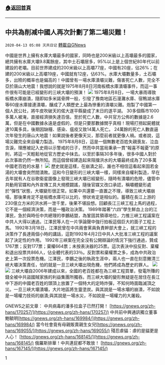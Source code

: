 ###  [:house:返回首頁](https://github.com/ourhimalayas/txt)
---

## 中共為削减中國人再次計劃了第二場災難！
`2020-04-13 05:08 灭共日记` [轉載自GNews](https://gnews.org/zh-hant/171347/)

中國是世界上擁有水庫大壩最多的國家，同時也是200米級以上高壩最多的國家，總共擁有水庫大壩9.8萬餘座，其中土石壩居多，95%以上是上個世紀80年代以前建設的老壩。目前世界建成的200米級以上高壩77座，中國有20座，佔26%；在建的200米級以上高壩19座，中國就有12座，佔63%。水庫大壩數量多，土石壩多，出險的概率也是偏高的！中國曾有一場水庫潰壩災難，傷害死亡人數，完全不亞於唐山大地震！我想說的就是1975年8月8日河南板橋水庫潰壩事件，而這一事件很有可能是已經變形的三峽大壩的預演！
![](https://s3.amazonaws.com/gnews-media-offload/wp-content/uploads/2020/04/13050539/1-116.jpg)
1975年8月8日，一場大暴雨導致板橋水庫崩潰，隨即如多米諾骨牌一般，引發了豫南地區石漫灘水庫、宿鴨湖水庫等60座水庫接連潰壩，釀成了人類歷史上最為慘重的潰壩災難。炮製了中國第一個人民公社，將牛皮吹破天的偌大遂平縣變成了末日的遂平湖。 30多個縣市1000多萬人被淹，直接經濟損失達百億。至於死亡人數，中共官方公佈的數據是2.6萬，但是在中國數據永遠是虛假的，但是只要那數據關乎真相！現場打撈起屍體就達10萬多具，後期因缺糧、感染、瘟疫又致14萬人死亡。 24萬餘的死亡人數直逼次年發生的唐山大地震！如果說後者更像天災，那麼前者就更像人禍。或者說，這場災難完全來自權力製造。 1975年8月8日，這是一個無數老百姓失親喪友、泣血含淚，理應被記入史冊以示警戒的日子，然而中共當局秉承一貫“報喜不報憂”的原則，將這一天輕鬆地從官方歷史中抹去。以至於事隔30多年後，很多中國人對於此次事故仍然一無所知。而這個曾經建造起來阻擋洪水的大壩最終成為了20多萬中國老百姓的水墓！
![](https://s3.amazonaws.com/gnews-media-offload/wp-content/uploads/2020/04/13050547/2-83.jpg)
歷史就是這樣，在崩潰之前，誰也不相信這看起來固若金湯的大壩會突然間潰敗。這和今日變形的三峽大壩一樣，同樣來自權利製造，早在去年就有人在谷歌衛星圖像上發現三峽大壩已經變形，隨時有潰壩的危險，儘管中共動用官媒和內外宣傳工具大規模闢謠，隨後官媒又改口承認，稱壩體變形處於“彈性”狀態，大壩變形很正常。如果中共還要一直置之不理，導致三峽大壩崩塌，那後果肯定不是板橋水庫可以比的，慘狀肯定是相似的。蓄積在長江上游的230億立方米的洪水將一泄千里，後果不堪設想。回顧長江三峽工程上馬的過程，它不是一個經濟決策，而是一種政治決策。 1989年踏著“六四”學生鮮血上台的江澤民，急於與時任中共總理的李鵬結盟，為鞏固其領導地位，力推三峽工程議案在中共人大得以通過。江澤民等人在一片爭論聲中強行拍板這個巨大的面子工程上馬。 1992年3月18日，江澤民曾在中共兩會黨員負責幹部大會上，就三峽工程的決策作了長達兩個小時的講話，這對1992年4月2日中共人大批准三峽工程的議案起了決定性的作用。 1992年三峽案在完全沒有公開辯論的情況下強行通過，贊成1767票；反對177票；棄權664票；未按表決器的25票。這次表決中投反對、棄權和退出投票共866人，佔全體代表的33％。反對票和棄權票之多，成為中共政治史上第一次投票危機。江澤民，李鵬之後的執政生涯中，兩人也一直在刻意撇清三峽大壩決策責任，怕的就是一旦三峽大壩出現危機，他們將成為歷史的罪人。
![](https://s3.amazonaws.com/gnews-media-offload/wp-content/uploads/2020/04/13050602/3-32.png)![](https://s3.amazonaws.com/gnews-media-offload/wp-content/uploads/2020/04/13050607/%E6%8F%92%E5%9B%BE.jpg)
三峽大壩自2006年建成以來，全國的老百姓都在為三峽工程買單，發電所賺的錢全被中共盜國賊家族的利益集團所獨吞。而三峽大壩的變形無疑是在居住在長江中下游的中國老百姓的頭頂上放置了一個特大的定時炸彈，不知何時面臨滅頂之災。一旦三峽大壩潰壩，大片地區將生靈塗炭。與其說是一場水壩的崩潰，不如說是一場權力技術的崩潰;與其說是一場水災，不如說是一場權力的大屠殺。

GNEWS之前文章： 
中共病毒的潘多拉盒子已然打開！ [https://gnews.org/zh-hans/170257/](https://gnews.org/zh-hans/170257/) 
中共前中興通訊獨立董事鮑毓明[https://gnews.org/zh-hans/169984/](https://gnews.org/zh-hans/169984/) 
當今社會竟有母親販賣親生女兒[https://gnews.org/zh-hans/169055/](https://gnews.org/zh-hans/169055/) 
殘忍虐貓：虐的是貓更是人心！ [https://gnews.org/zh-hans/168145/](https://gnews.org/zh-hans/168145/) 
俄羅斯排華！中共連屁都不敢放！ [https://gnews.org/zh-hans/167145/](https://gnews.org/zh-hans/167145/)

1

